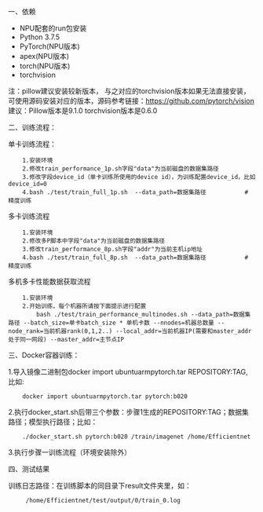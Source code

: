 一、依赖
* NPU配套的run包安装
* Python 3.7.5
* PyTorch(NPU版本)
* apex(NPU版本)
* torch(NPU版本)
* torchvision

注：pillow建议安装较新版本， 与之对应的torchvision版本如果无法直接安装，可使用源码安装对应的版本，源码参考链接：https://github.com/pytorch/vision
    建议：Pillow版本是9.1.0  torchvision版本是0.6.0

二、训练流程：
    
单卡训练流程：

```
	1.安装环境
	2.修改train_performance_1p.sh字段"data"为当前磁盘的数据集路径
	3.修改字段device_id（单卡训练所使用的device id），为训练配置device_id，比如device_id=0
	4.bash ./test/train_full_1p.sh  --data_path=数据集路径           # 精度训练
```

	
多卡训练流程

```
	1.安装环境
	2.修改多P脚本中字段"data"为当前磁盘的数据集路径
	3.修改train_performance_8p.sh字段"addr"为当前主机ip地址
	4.bash ./test/train_full_8p.sh  --data_path=数据集路径           # 精度训练
```

多机多卡性能数据获取流程

```
	1.安装环境
	2.开始训练，每个机器所请按下面提示进行配置
		bash ./test/train_performance_multinodes.sh --data_path=数据集路径 --batch_size=单卡batch_size * 单机卡数 --nnodes=机器总数量 --node_rank=当前机器rank(0,1,2..) --local_addr=当前机器IP(需要和master_addr处于同一网段) --master_addr=主节点IP
```


	
三、Docker容器训练：
    
1.导入镜像二进制包docker import ubuntuarmpytorch.tar REPOSITORY:TAG, 比如:

        docker import ubuntuarmpytorch.tar pytorch:b020

2.执行docker_start.sh后带三个参数：步骤1生成的REPOSITORY:TAG；数据集路径；模型执行路径；比如：

        ./docker_start.sh pytorch:b020 /train/imagenet /home/Efficientnet

3.执行步骤一训练流程（环境安装除外）
	
四、测试结果
    
训练日志路径：在训练脚本的同目录下result文件夹里，如：

         /home/Efficientnet/test/output/0/train_0.log
        
        
	

